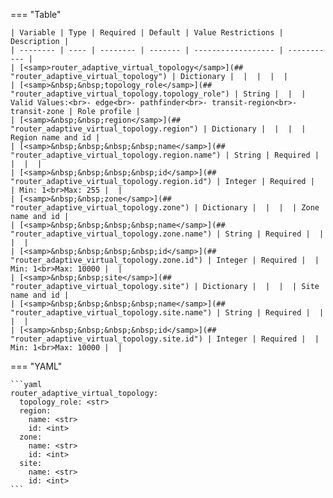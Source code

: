 <!--
  ~ Copyright (c) 2023 Arista Networks, Inc.
  ~ Use of this source code is governed by the Apache License 2.0
  ~ that can be found in the LICENSE file.
  -->
=== "Table"

    | Variable | Type | Required | Default | Value Restrictions | Description |
    | -------- | ---- | -------- | ------- | ------------------ | ----------- |
    | [<samp>router_adaptive_virtual_topology</samp>](## "router_adaptive_virtual_topology") | Dictionary |  |  |  |  |
    | [<samp>&nbsp;&nbsp;topology_role</samp>](## "router_adaptive_virtual_topology.topology_role") | String |  |  | Valid Values:<br>- edge<br>- pathfinder<br>- transit-region<br>- transit-zone | Role profile |
    | [<samp>&nbsp;&nbsp;region</samp>](## "router_adaptive_virtual_topology.region") | Dictionary |  |  |  | Region name and id |
    | [<samp>&nbsp;&nbsp;&nbsp;&nbsp;name</samp>](## "router_adaptive_virtual_topology.region.name") | String | Required |  |  |  |
    | [<samp>&nbsp;&nbsp;&nbsp;&nbsp;id</samp>](## "router_adaptive_virtual_topology.region.id") | Integer | Required |  | Min: 1<br>Max: 255 |  |
    | [<samp>&nbsp;&nbsp;zone</samp>](## "router_adaptive_virtual_topology.zone") | Dictionary |  |  |  | Zone name and id |
    | [<samp>&nbsp;&nbsp;&nbsp;&nbsp;name</samp>](## "router_adaptive_virtual_topology.zone.name") | String | Required |  |  |  |
    | [<samp>&nbsp;&nbsp;&nbsp;&nbsp;id</samp>](## "router_adaptive_virtual_topology.zone.id") | Integer | Required |  | Min: 1<br>Max: 10000 |  |
    | [<samp>&nbsp;&nbsp;site</samp>](## "router_adaptive_virtual_topology.site") | Dictionary |  |  |  | Site name and id |
    | [<samp>&nbsp;&nbsp;&nbsp;&nbsp;name</samp>](## "router_adaptive_virtual_topology.site.name") | String | Required |  |  |  |
    | [<samp>&nbsp;&nbsp;&nbsp;&nbsp;id</samp>](## "router_adaptive_virtual_topology.site.id") | Integer | Required |  | Min: 1<br>Max: 10000 |  |

=== "YAML"

    ```yaml
    router_adaptive_virtual_topology:
      topology_role: <str>
      region:
        name: <str>
        id: <int>
      zone:
        name: <str>
        id: <int>
      site:
        name: <str>
        id: <int>
    ```
